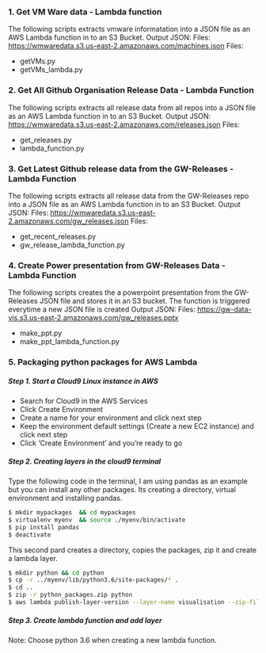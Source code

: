 ### 1. Get VM Ware data - Lambda function
The following scripts extracts vmware informatation into a JSON file as an AWS Lambda function in to an S3 Bucket.
Output JSON: Files: https://wmwaredata.s3.us-east-2.amazonaws.com/machines.json
Files: 
- getVMs.py
- getVMs_lambda.py

### 2. Get All Github Organisation Release Data - Lambda Function
The following scripts extracts all release data from all repos into a JSON file as an AWS Lambda function in to an S3 Bucket.
Output JSON: https://wmwaredata.s3.us-east-2.amazonaws.com/releases.json
Files: 
- get_releases.py
- lambda_function.py

### 3. Get Latest Github release data from the GW-Releases - Lambda Function
The following scripts extracts all release data from the GW-Releases repo into a JSON file as an AWS Lambda function in to an S3 Bucket.
Output JSON: Files: https://wmwaredata.s3.us-east-2.amazonaws.com/gw_releases.json
Files: 
- get_recent_releases.py
- gw_release_lambda_function.py

### 4. Create Power presentation from GW-Releases Data - Lambda Function
The following scripts creates the a powerpoint presentation from the GW-Releases JSON file and stores it in an S3 bucket. The function is triggered everytime a new JSON file is created
Output JSON: 
Files: https://gw-data-vis.s3.us-east-2.amazonaws.com/gw_releases.pptx
- make_ppt.py
- make_ppt_lambda_function.py

### 5. Packaging python packages for AWS Lambda 
##### Step 1. Start a Cloud9 Linux instance in AWS
- Search for Cloud9 in the AWS Services
- Click Create Environment
- Create a name for your environment and click next step
- Keep the environment default settings (Create a new EC2 instance) and click next step
- Click ‘Create Environment’ and you’re ready to go

##### Step 2. Creating layers in the cloud9 terminal

Type the following code in the terminal, I am using pandas as an example but you can install any other packages. Its creating a directory, virtual environment and installing pandas.

```sh
$ mkdir mypackages  && cd mypackages
$ virtualenv myenv  && source ./myenv/bin/activate
$ pip install pandas
$ deactivate
```
This second pard creates a directory, copies the packages, zip it and create a lambda layer.

```sh
$ mkdir python && cd python
$ cp -r ../myenv/lib/python3.6/site-packages/* .
$ cd ..
$ zip -r python_packages.zip python
$ aws lambda publish-layer-version --layer-name visualisation --zip-file fileb://python_packages.zip --compatible-runtimes python3.6
```

##### Step 3. Create lambda function and add layer
Note: Choose python 3.6 when creating a new lambda function.
